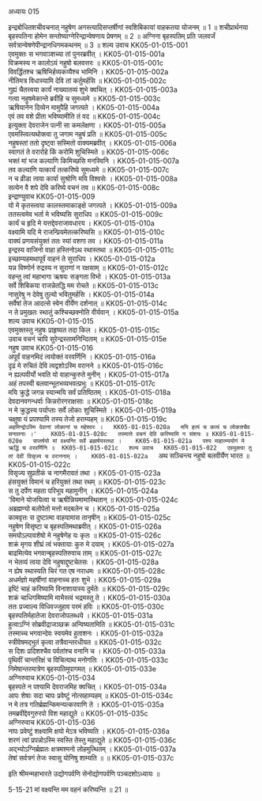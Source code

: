 अध्यायः 015

इन्द्रबोधितशचीवचनात् नहुषेण अगस्त्यादिसप्तर्षीणां स्वशिबिकायां वाहकतया योजनम् ॥ 1 ॥ शचीप्रार्थनया बृहस्पतिना होमेन सन्तोष्याग्नेरिन्द्रान्वेषणाय प्रेषणम् ॥ 2 ॥ अग्निना बृहस्पतिम् प्रति जलवर्जं सर्वत्रान्वेषणेपीन्द्रानधिगमकथनम् ॥ 3 ॥
शल्य उवाच 	KK05-01-015-001  
एवमुक्तः स भगवाञ्शच्या तां पुनरब्रवीत् ।	KK05-01-015-001a  
विक्रमस्य न कालोऽयं नहुषो बलवत्तरः ॥	KK05-01-015-001c  
विवर्द्धितश्च ऋषिभिर्हव्यकव्यैश्च भामिनि ।	KK05-01-015-002a  
नीतिमत्र विधास्यामि देवि तां कर्तुमर्हसि ॥	KK05-01-015-002c  
गुह्यं चैतत्त्वया कार्यं नाख्यातव्यं शुभे क्वचित् ।	KK05-01-015-003a  
गत्वा नहुषमेकान्ते ब्रवीहि च सुमध्यमे ॥	KK05-01-015-003c  
ऋषियानेन दिव्येन मामुपैहि जगत्पते ।	KK05-01-015-004a  
एवं तव वशे प्रीता भविष्यामीति तं वद ॥	KK05-01-015-004c  
इत्युक्ता देवराजेन पत्नी सा कमलेक्षणा ।	KK05-01-015-005a  
एवमस्त्वित्यथोक्त्वा तु जगाम नहुषं प्रति ॥	KK05-01-015-005c  
नहुषस्तां ततो दृष्ट्वा सस्मितो वाक्यमब्रवीत् ।	KK05-01-015-006a  
स्वागतं ते वरारोहे किं करोमि शुचिस्मिते ॥	KK05-01-015-006c  
भक्तं मां भज कल्याणि किमिच्छसि मनस्विनि ।	KK05-01-015-007a  
तव कल्याणि यत्कार्यं तत्करिष्ये सुमध्यमे ॥	KK05-01-015-007c  
न च व्रीडा त्वया कार्या सुश्रोणि मयि विश्वसेः ।	KK05-01-015-008a  
सत्येन वै शपे देवि करिष्ये वचनं तव ॥	KK05-01-015-008c  
इन्द्राण्युवाच 	KK05-01-015-009  
यो मे कृतस्त्वया कालस्तमाकाङ्क्षे जगत्पते ।	KK05-01-015-009a  
ततस्त्वमेव भर्ता मे भविष्यसि सुराधिप ॥	KK05-01-015-009c  
कार्यं च हृदि मे यत्तद्देवराजावधारय ।	KK05-01-015-010a  
वक्ष्यामि यदि मे राजन्प्रियमेतत्करिष्यसि ॥	KK05-01-015-010c  
वाक्यं प्रणयसंयुक्तं ततः स्यां वशगा तव ।	KK05-01-015-011a  
इन्द्रस्य वाजिनो वाहा हस्तिनोऽथ रथास्तथा ॥	KK05-01-015-011c  
इच्छाम्यहमथापूर्वं वाहनं ते सुराधिप ।	KK05-01-015-012a  
यन्न विष्णोर्न रुद्रस्य न सुराणां न रक्षसाम् ॥	KK05-01-015-012c  
वहन्तु त्वां महाभागा ऋषयः सङ्गता विभो ।	KK05-01-015-013a  
सर्वे शिबिकया राजन्नेतद्धि मम रोचते ॥	KK05-01-015-013c  
नासुरेषु न देवेषु तुल्यो भवितुमर्हसि ।	KK05-01-015-014a  
सर्वेषां तेज आदत्से स्वेन वीर्येण दर्शनात् ॥	KK05-01-015-014c  
न ते प्रमुखतः स्थातुं कश्चिच्छक्नोति वीर्यवान् ।	KK05-01-015-015a  
शल्य उवाच 	KK05-01-015-015  
एवमुक्तस्तु नहुषः प्राहृष्यत तदा किल ।	KK05-01-015-015c  
उवाच वचनं चापि सुरेन्द्रस्तामनिन्दिताम् ॥	KK05-01-015-015e  
नहुष उवाच 	KK05-01-015-016  
अपूर्वं वाहनमिदं त्वयोक्तं वरवर्णिनि ।	KK05-01-015-016a  
दृढं मे रुचितं देवि त्वद्वशोऽस्मि वरानने ॥	KK05-01-015-016c  
न ह्यल्पवीर्यो भवति यो वाहान्कुरुते मुनीन् ।	KK05-01-015-017a  
अहं तपस्वी बलवान्भूतभव्यभवत्प्रभुः ॥	KK05-01-015-017c  
मयि क्रुद्धे जगन्न स्यान्मयि सर्वं प्रतिष्ठितम् ।	KK05-01-015-018a  
देवदानवगन्धर्वाः किन्नरोरगराक्षसाः ॥	KK05-01-015-018c  
न मे क्रुद्धस्य पर्याप्ताः सर्वे लोकाः शुचिस्मिते ।	KK05-01-015-019a  
चक्षुषा यं प्रपश्यामि तस्य तेजो हराम्यहम् ॥	KK05-01-015-019c  
`अहमिन्द्रोऽस्मि देवानां लोकानां च महेश्वरः ।	KK05-01-015-020a  
मयि हव्यं च कव्यं च लोकाश्चैव सनातनाः ।'	KK05-01-015-020c  
तस्मात्ते वचनं देवि करिष्यामि न संशयः ॥	KK05-01-015-020e  
सप्तर्षयो मां वक्ष्यन्ति सर्वे ब्रह्मर्षयस्तथा ।	KK05-01-015-021a  
पश्य माहात्म्ययोगं मे ऋद्धिं च वरवर्णिनि ॥	KK05-01-015-021c  
शल्य उवाच 	KK05-01-015-022  
एवमुक्त्वा तु तां देवीं विसृज्य च वराननाम् ।	KK05-01-015-022a  
`अथ सञ्चिन्त्य नहुषो बलवीर्येण भारत ॥	KK05-01-015-022c  
विसृज्य सुप्रतीकं च नागमैरावतं तथा ।	KK05-01-015-023a  
हंसयुक्तं विमानं च हरियुक्तं तथा रथम् ॥	KK05-01-015-023c  
स तु दर्पेण महता परिभूय महामुनीन् ।	KK05-01-015-024a  
'विमाने योजयित्वा च ऋषीन्नियमामास्थितान् ॥	KK05-01-015-024c  
अब्रह्मण्यो बलोपेतो मत्तो मदबलेन च ।	KK05-01-015-025a  
कामवृत्तः स दुष्टात्मा वाहयामास तानृषीन् ॥	KK05-01-015-025c  
नहुषेण विसृष्टा च बृहस्पतिमथाब्रवीत् ।	KK05-01-015-026a  
समयोऽल्पावशेषो मे नहुषेणेह यः कृतः ॥	KK05-01-015-026c  
शक्रं मृगय शीघ्रं त्वं भक्तायाः कुरु मे दयाम् ।	KK05-01-015-027a  
बाढमित्येव भगवान्बृहस्पतिरुवाच ताम् ॥	KK05-01-015-027c  
न भेतव्यं त्वया देवि नहुषाद्दुष्टचेतसः ।	KK05-01-015-028a  
न ह्येष स्थास्यति चिरं गत एष नराधमः ॥	KK05-01-015-028c  
अधर्मज्ञो महर्षीणां वाहनाच्च हतः शुभे ।	KK05-01-015-029a  
इष्टिं चाहं करिष्यामि विनाशायास्य दुर्मतेः ॥	KK05-01-015-029c  
शक्रं चाधिगमिष्यामि माभैस्त्वं भद्रमस्तु ते ।	KK05-01-015-030a  
ततः प्रज्वाल्य विधिवज्जुहाव परमं हविः ॥	KK05-01-015-030c  
बृहस्पतिर्महातेजा देवराजोपलब्धये ।	KK05-01-015-031a  
हुत्वाऽग्निं सोब्रवीद्राजञ्छक्र अन्विष्यतामिति ॥	KK05-01-015-031c  
तस्माच्च भगवान्देवः स्वयमेव हुताशनः ।	KK05-01-015-032a  
स्त्रीवेषमद्भुतं कृत्वा तत्रैवान्तरधीयत ॥	KK05-01-015-032c  
स दिशः प्रदिशश्चैव पर्वतांश्च वनानि च ।	KK05-01-015-033a  
पृथिवीं चान्तरिक्षं च विचित्याथ मनोगतिः ।	KK05-01-015-033c  
निमेषान्तरमात्रेण बृहस्पतिमुपागमत् ॥	KK05-01-015-033e  
अग्निरुवाच 	KK05-01-015-034  
बृहस्पते न पश्यामि देवराजमिह क्वचित् ।	KK05-01-015-034a  
आपः शेषाः सदा चापः प्रवेष्टुं नोत्सहाम्यहम् ॥	KK05-01-015-034c  
न मे तत्र गतिर्ब्रह्मन्किमन्यत्करवाणि ते ।	KK05-01-015-035a  
तमब्रवीद्देवगुरुरपो विश महाद्युते ॥	KK05-01-015-035c  
अग्निरुवाच 	KK05-01-015-036  
नापः प्रवेष्टुं शक्ष्यामि क्षयो मेऽत्र भविष्यति ।	KK05-01-015-036a  
शरणं त्वां प्रपन्नोऽस्मि स्वस्ति तेस्तु महाद्युते ॥	KK05-01-015-036c  
अद्भ्योऽग्निर्ब्रह्मतः क्षत्रमश्मनो लोहमुत्थितम् ।	KK05-01-015-037a  
तेषां सर्वत्रगं तेजः स्वासु योनिषु शाम्यति ॥ ॥	KK05-01-015-037c  

इति श्रीमन्महाभारते उद्योगपर्वणि सेनोद्योगपर्वणि पञ्चदशोऽध्यायः ॥

5-15-21 मां वक्ष्यन्ति मम वहनं करिष्यन्ति ॥ 21 ॥
